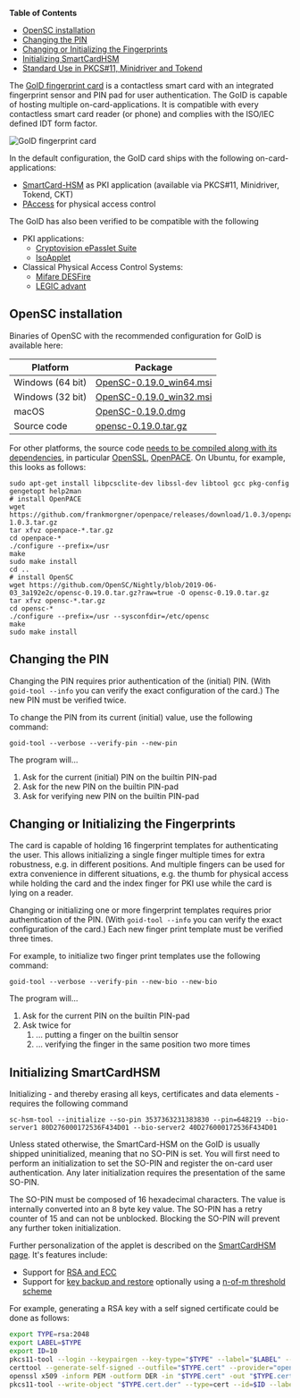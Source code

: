 **Table of Contents**
- [OpenSC installation](#opensc-installation)
- [Changing the PIN](#changing-the-pin)
- [Changing or Initializing the Fingerprints](#changing-or-initializing-the-fingerprints)
- [Initializing SmartCardHSM](#initializing-smartcardhsm)
- [Standard Use in PKCS#11, Minidriver and Tokend](#standard-use-in-pkcs11-minidriver-and-tokend)

The [GoID fingerprint
card](https://github.com/OpenSC/OpenSC/wiki/attachments/wiki/GoID_EN.PDF) is a
contactless smart card with an integrated fingerprint sensor and PIN pad for
user authentication. The GoID is capable of hosting multiple
on-card-applications. It is compatible with every contactless smart card reader
(or phone) and complies with the ISO/IEC defined IDT form factor.

![GoID fingerprint card](https://github.com/OpenSC/OpenSC/wiki/attachments/wiki/GoID.jpeg)

In the default configuration, the GoID card ships with the following on-card-applications:
- [SmartCard-HSM](https://github.com/OpenSC/OpenSC/wiki/SmartCardHSM) as PKI
  application (available via PKCS#11, Minidriver, Tokend, CKT)
- [PAccess](https://www.cryptoplexity.informatik.tu-darmstadt.de/media/crypt/publications_1/access_control.pdf)
  for physical access control

The GoID has also been verified to be compatible with the following
- PKI applications:
  - [Cryptovision ePasslet Suite](https://www.cryptovision.com/en/products/epasslet/)
  - [IsoApplet](https://github.com/philipWendland/IsoApplet)
- Classical Physical Access Control Systems:
  - [Mifare DESFire](https://www.mifare.net/en/products/chip-card-ics/mifare-desfire/)
  - [LEGIC advant](https://www.legic.com/technology-platform/smartcard-ics/)

## OpenSC installation

Binaries of OpenSC with the recommended configuration for GoID is available here:

| Platform         | Package |
| ---------------- | ------- |
| Windows (64 bit) | [OpenSC-0.19.0_win64.msi](https://github.com/OpenSC/Nightly/blob/2019-06-03_3a192e2c/OpenSC-0.19.0_win64.msi?raw=true) |
| Windows (32 bit) | [OpenSC-0.19.0_win32.msi](https://github.com/OpenSC/Nightly/blob/2019-06-03_3a192e2c/OpenSC-0.19.0_win32.msi?raw=true) |
| macOS            | [OpenSC-0.19.0.dmg](https://github.com/OpenSC/Nightly/blob/2019-06-03_3a192e2c/OpenSC-0.19.0.dmg?raw=true)             |
| Source code      | [opensc-0.19.0.tar.gz](https://github.com/OpenSC/Nightly/blob/2019-06-03_3a192e2c/opensc-0.19.0.tar.gz?raw=true)       |

For other platforms, the source code [needs to be compiled along with its dependencies](https://github.com/OpenSC/OpenSC/wiki/Compiling-and-Installing-on-Unix-flavors), in particular [OpenSSL](https://www.openssl.org/), [OpenPACE](https://github.com/frankmorgner/openpace). On Ubuntu, for example, this looks as follows:
```
sudo apt-get install libpcsclite-dev libssl-dev libtool gcc pkg-config gengetopt help2man
# install OpenPACE
wget https://github.com/frankmorgner/openpace/releases/download/1.0.3/openpace-1.0.3.tar.gz
tar xfvz openpace-*.tar.gz
cd openpace-*
./configure --prefix=/usr
make
sudo make install
cd ..
# install OpenSC
wget https://github.com/OpenSC/Nightly/blob/2019-06-03_3a192e2c/opensc-0.19.0.tar.gz?raw=true -O opensc-0.19.0.tar.gz
tar xfvz opensc-*.tar.gz
cd opensc-*
./configure --prefix=/usr --sysconfdir=/etc/opensc
make
sudo make install
```

## Changing the PIN

Changing the PIN requires prior authentication of the (initial) PIN.  (With
`goid-tool --info` you can verify the exact configuration of the card.) The new PIN must be verified twice.

To change the PIN from its current (initial) value, use the following command:
```
goid-tool --verbose --verify-pin --new-pin
```
The program will...
1. Ask for the current (initial) PIN on the builtin PIN-pad
2. Ask for the new PIN on the builtin PIN-pad
3. Ask for verifying new PIN on the builtin PIN-pad

## Changing or Initializing the Fingerprints

The card is capable of holding 16 fingerprint templates for authenticating the
user. This allows initializing a single finger multiple times for extra
robustness, e.g. in different positions. And multiple fingers can be used for
extra convenience in different situations, e.g. the thumb for physical access
while holding the card and the index finger for PKI use while the card is lying
on a reader.

Changing or initializing one or more fingerprint templates requires prior
authentication of the PIN. (With `goid-tool --info` you can verify the exact
configuration of the card.) Each new finger print template must be verified three times.

For example, to initialize two finger print templates use the following command:
```
goid-tool --verbose --verify-pin --new-bio --new-bio
```
The program will...
1. Ask for the current PIN on the builtin PIN-pad
2. Ask twice for
   1. ... putting a finger on the builtin sensor
   2. ... verifying the finger in the same position two more times

## Initializing SmartCardHSM

Initializing - and thereby erasing all keys, certificates and data elements - requires the following command

```
sc-hsm-tool --initialize --so-pin 3537363231383830 --pin=648219 --bio-server1 80D276000172536F434D01 --bio-server2 40D276000172536F434D01
```

Unless stated otherwise, the SmartCard-HSM on the GoID is usually shipped
uninitialized, meaning that no SO-PIN is set. You will first need to perform an
initialization to set the SO-PIN and register the on-card user authentication.
Any later initialization requires the presentation of the same SO-PIN.

The SO-PIN must be composed of 16 hexadecimal characters. The value is
internally converted into an 8 byte key value. The SO-PIN has a retry counter
of 15 and can not be unblocked. Blocking the SO-PIN will prevent any further
token initialization.

Further personalization of the applet is described on the [SmartCardHSM
page](https://github.com/OpenSC/OpenSC/wiki/SmartCardHSM). It's features include:
- Support for [RSA and ECC](https://github.com/OpenSC/OpenSC/wiki/SmartCardHSM#generate-key-pair)
- Support for [key backup and
  restore](https://github.com/OpenSC/OpenSC/wiki/SmartCardHSM#using-key-backup-and-restore)
  optionally using a [n-of-m threshold
  scheme](https://github.com/OpenSC/OpenSC/wiki/SmartCardHSM#using-a-n-of-m-threshold-scheme)

For example, generating a RSA key with a self signed certificate could be done as follows:
```sh
export TYPE=rsa:2048
export LABEL=$TYPE
export ID=10
pkcs11-tool --login --keypairgen --key-type="$TYPE" --label="$LABEL" --id=$ID
certtool --generate-self-signed --outfile="$TYPE.cert" --provider="opensc-pkcs11.so" --load-privkey "pkcs11:object=$LABEL;type=private" --load-pubkey "pkcs11:object=$LABEL;type=public"
openssl x509 -inform PEM -outform DER -in "$TYPE.cert" -out "$TYPE.cert.der"
pkcs11-tool --write-object "$TYPE.cert.der" --type=cert --id=$ID --label="$LABEL"
```
